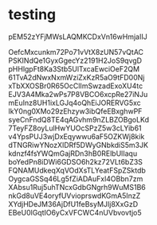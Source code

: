 # testing


pEM52zYFjMWsLAQMKCDxVn16wHmjaIIJ

OefcMxcunkm72Po71vVtX8zUN57vQtAC
PSKINdQe1GyxGgecYz2191H2JoS9qvgD
pHHlgpFt8Ka3Stb5UlTxcaEwciOeF2QM
61TvA2dNwxNxmWziZxKzR5aO9tFD00Nj
xTbXXOSBr0R65OcClImSwzadExoXU4tc
EJV3A4Mka2wPs7P8VBCO6xcpRe27iNJu
mEuInz8UH1ixLGJq4oQhEiJORERVG5xc
lkY0ng0XMo29zEhzyw3ibQfeEBxghwPF
syeCnFndQ8TE4qAGvhm9nZLBZOBgoLKd
7TeyFZ8oyLulHwYUOcSPzZ5w3cLYib61
v4YpsPUJ3wjDxEqywwu6aF5OZKWj8kik
dTNGRiwYNozXIDRf5DWyGNbkdiS5m3JK
kdnzf4fsYWQmGajRDn3hB0RElbUlIaqu
boYedPn8iDWi6GDSO6h2kz72VLt6bZ3S
FQNAMUdkeqXqVOdXsTLYeatFSpZSktdb
OygcaGSSq46Lg5fZiADAuFxl4OBbn7zm
XAbsu1Ruj5uhTNcxGdbGNgrh9WuMS1B6
nkGd8uVE4oryfUVvioprswdKGmA5InzZ
XYdjHDeJM36AjDfU1feBsyMJIj8XxGzD
EBeU0lGqtIO6yCxVFCWC4nUVbvovtjo5
